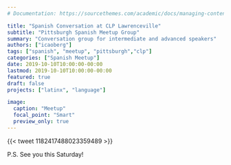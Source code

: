 ```yaml
---
# Documentation: https://sourcethemes.com/academic/docs/managing-content/

title: "Spanish Conversation at CLP Lawrenceville"
subtitle: "Pittsburgh Spanish Meetup Group"
summary: "Conversation group for intermediate and advanced speakers"
authors: ["icaoberg"]
tags: ["spanish", "meetup", "pittsburgh","clp"]
categories: ["Spanish Meetup"]
date: 2019-10-10T10:00:00-00:00
lastmod: 2019-10-10T10:00:00-00:00
featured: true
draft: false
projects: ["latinx", "language"]

image:
  caption: "Meetup"
  focal_point: "Smart"
  preview_only: true
---
```


{{< tweet 1182417488023359489 >}}

P.S. See you this Saturday!
